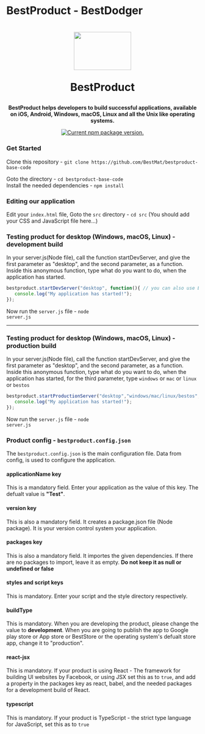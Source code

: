# BestProduct - BestDodger
<h1 align="center">
 <center><img src="https://codeprojects.org/Vv-6CjeqcK83FycQ-qy2NxVKn1FA0MojyShNazJp4Us/BestMat.jpg" width="150" height="100"></center>
  
  BestProduct
</h1>

<p align="center">
  <strong>BestProduct helps developers to build successful applications, available on iOS, Android, Windows, macOS, Linux and all the Unix like operating systems.</strong><br>
</p>

<p align="center">
  <a href="https://www.npmjs.org/package/bestproduct-bestmat">
    <img src="https://img.shields.io/npm/v/bestproduct-bestmat?color=brightgreen&label=NPM%20Package" alt="Current npm package version." />
  </a>
</p>



<h3>Get Started</h3>
Clone this repository  - <code>git clone https://github.com/BestMat/bestproduct-base-code</code>


Goto the directory - <code>cd bestproduct-base-code</code>            
Install the needed dependencies - <code>npm install</code>        



<h3>Editing our application</h3>
Edit your <code>index.html</code> file,
Goto the <code>src</code> directory - <code>cd src</code> (You should add your CSS and JavaScript file here...)

<h3>Testing product for desktop (Windows, macOS, Linux) - development build</h3>

In your server.js(Node file), call the function startDevServer, and give the first parameter as "desktop", and the second parameter, as a function. Inside this anonymous function, type what do you want to do, when the application has started.


```javascript
bestproduct.startDevServer("desktop", function(){ // you can also use ES6 arrow functions
   console.log("My application has started!");
});
```

Now run the <code>server.js</code> file - <code>node server.js</code>


***

<h3>Testing product for desktop (Windows, macOS, Linux) - production build</h3>

In your server.js(Node file), call the function startDevServer, and give the first parameter as "desktop", and the second parameter, as a function. Inside this anonymous function, type what do you want to do, when the application has started, for the third parameter, type `windows` or `mac` or `linux` or `bestos`


```javascript
bestproduct.startProductionServer("desktop","windows/mac/linux/bestos", function(){ // you can also use ES6 arrow functions
   console.log("My application has started!");
});
```

Now run the <code>server.js</code> file - <code>node server.js</code>

<h3>Product config - <code>bestproduct.config.json</code></h3>

The `bestproduct.config.json` is the main configuration file. Data from config, is used to configure the application.

<h4>applicationName key</h4>

This is a mandatory field. Enter your application as the value of this key. The defualt value is **"Test"**.

<h4>version key</h4>

This is also a mandatory field. It creates a package.json file (Node package). It is your version control system your application.

<h4>packages key</h4>

This is also a mandatory field. It importes the given dependencies. If there are no packages to import, leave it as empty. **Do not keep it as null or undefined or false**

<h4>styles and script keys</h4>
This is mandatory. Enter your script and the style directory respectively.
 
 <h4>buildType</h4>
 This is mandatory. When you are developing the product, please change the value to <b>development</b>. When you are going to publish the app to Google play store or App store or BestStore or the operating system's defualt store app, change it to "production".
 
 <h4>react-jsx</h4>
 This is mandatory. If your product is using React - The framework for building UI websites by Facebook, or using JSX set this as to <code>true</code>, and add a property in the packages key as react, babel, and the needed packages for a development build of React.
 
 <h4>typescript</h4>
 This is mandatory. If your product is TypeScript - the strict type language for JavaScript, set this as to <code>true</code>

